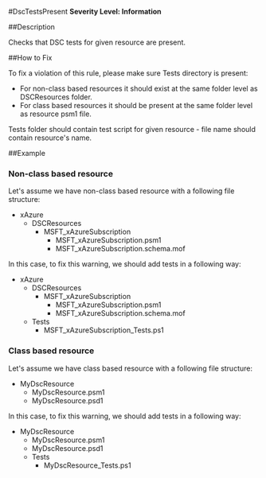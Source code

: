 #DscTestsPresent
**Severity Level: Information**


##Description

Checks that DSC tests for given resource are present.

##How to Fix

To fix a violation of this rule, please make sure Tests directory is present:
* For non-class based resources it should exist at the same folder level as DSCResources folder.
* For class based resources it should be present at the same folder level as resource psm1 file. 

Tests folder should contain test script for given resource - file name should contain resource's name.

##Example

### Non-class based resource

Let's assume we have non-class based resource with a following file structure:

* xAzure
  * DSCResources
    * MSFT_xAzureSubscription
      * MSFT_xAzureSubscription.psm1
      * MSFT_xAzureSubscription.schema.mof

In this case, to fix this warning, we should add tests in a following way:

* xAzure
  * DSCResources
    * MSFT_xAzureSubscription
      * MSFT_xAzureSubscription.psm1
      * MSFT_xAzureSubscription.schema.mof
  * Tests
    * MSFT_xAzureSubscription_Tests.ps1

### Class based resource

Let's assume we have class based resource with a following file structure:

* MyDscResource
    * MyDscResource.psm1
    * MyDscResource.psd1

In this case, to fix this warning, we should add tests in a following way:

* MyDscResource
    * MyDscResource.psm1
    * MyDscResource.psd1
    * Tests
      * MyDscResource_Tests.ps1

